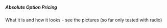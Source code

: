 ##### Absolute Option Pricing
What it is and how it looks - see the pictures
(so far only tested with radio)

